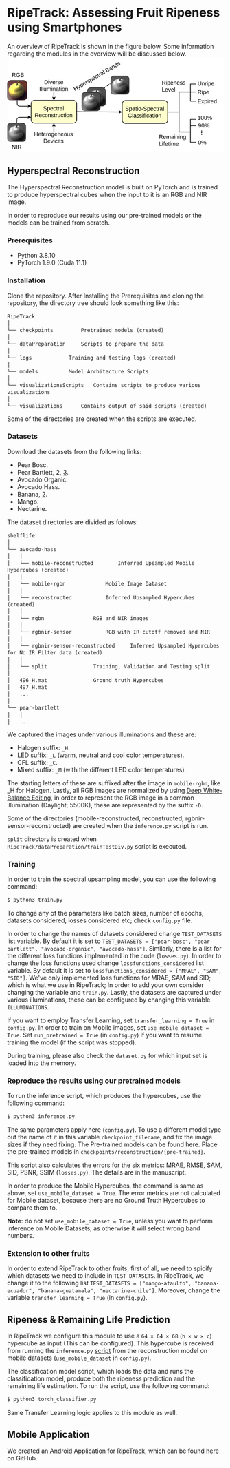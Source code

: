 # RipeTrack: Assessing Fruit Ripeness using Smartphones
An overview of RipeTrack is shown in the figure below. Some information regarding the modules in the overview will be discussed below.
![Overview](images/overview.png "Overview")

## Hyperspectral Reconstruction
The Hyperspectral Reconstruction model is built on PyTorch and is trained to produce hyperspectral cubes when the input to it is an RGB and NIR image.

In order to reproduce our results using our pre-trained models or the models can be trained from scratch.

### Prerequisites
- Python 3.8.10
- PyTorch 1.9.0 (Cuda 11.1)

### Installation
Clone the repository. After Installing the Prerequisites and cloning the repository, the directory tree should look something like this:

```
RipeTrack
│
└── checkpoints			Pretrained models (created)
│
└── dataPreparation		Scripts to prepare the data
│
└── logs			Training and testing logs (created)
│
└── models			Model Architecture Scripts
│
└── visualizationsScripts	Contains scripts to produce various visualizations
│
└── visualizations		Contains output of said scripts (created)
```

Some of the directories are created when the scripts are executed.

### Datasets
Download the datasets from the following links:

- Pear Bosc.
- Pear Bartlett, 2, [3](https://drive.google.com/file/d/1ZnPNRkW2EMkiiVjKCbxsjsZ0InTEHKZh/view?usp=drive_link "Bartlett 3 (2.2 GB)").
- Avocado Organic.
- Avocado Hass.
- Banana, [2](https://drive.google.com/file/d/1NUNm8_ARbHJK3OeFOJ_jw6WKwlZt3H64/view?usp=drive_link "Guatamala (3.5 GB)").
- Mango.
- Nectarine.

The dataset directories are divided as follows:

```
shelflife
│
└── avocado-hass
│	│
│	└── mobile-reconstructed		Inferred Upsampled Mobile Hypercubes (created)
│	│
│	└── mobile-rgbn				Mobile Image Dataset
│	│
│	└── reconstructed			Inferred Upsampled Hypercubes (created)
│	│
│	└── rgbn				RGB and NIR images
│	│
│	└── rgbnir-sensor			RGB with IR cutoff removed and NIR
│	│
│	└── rgbnir-sensor-reconstructed		Inferred Upsampled Hypercubes for No IR Filter data (created)
│	│
│	└── split				Training, Validation and Testing split
│
│	496_H.mat				Ground truth Hypercubes
│	497_H.mat
│	...
│
└── pear-bartlett
│	│
│	...
```

We captured the images under various illuminations and these are:
- Halogen suffix: 	`_H`.
- LED suffix: 		`_L` (warm, neutral and cool color temperatures).
- CFL suffix: 		`_C`.
- Mixed suffix: 	`_M` (with the different LED color temperatures).

The starting letters of these are suffixed after the image in `mobile-rgbn`, like _H for Halogen. Lastly, all RGB images are normalized by using [Deep White-Balance Editing](https://github.com/mahmoudnafifi/Deep_White_Balance), in order to represent the RGB image in a common illumination (Daylight; 5500K), these are represented by the suffix `-D`.

Some of the directories (mobile-reconstructed, reconstructed, rgbnir-sensor-reconstructed) are created when the `inference.py` script is run.

`split` directory is created when `RipeTrack/dataPreparation/trainTestDiv.py` script is executed.

### Training
In order to train the spectral upsampling model, you can use the following command:

```bash
$ python3 train.py
```

To change any of the parameters like batch sizes, number of epochs, datasets considered, losses considered etc; check `config.py` file.

In order to change the names of datasets considered change `TEST_DATASETS` list variable. By default it is set to `TEST_DATASETS = ["pear-bosc", "pear-bartlett", "avocado-organic", "avocado-hass"]`. Similarly, there is a list for the different loss functions implemented in the code (`losses.py`). In order to change the loss functions used change `lossfunctions_considered` list variable. By default it is set to `lossfunctions_considered = ["MRAE", "SAM", "SID"]`. We've only implemented loss functions for MRAE, SAM and SID; which is what we use in RipeTrack; In order to add your own consider changing the variable and `train.py`. Lastly, the datasets are captured under various illuminations, these can be configured by changing this variable `ILLUMINATIONS`.

If you want to employ Transfer Learning, set `transfer_learning = True` in `config.py`. In order to train on Mobile images, set `use_mobile_dataset = True`. Set `run_pretrained = True` (in `config.py`) if you want to resume training the model (if the script was stopped).

During training, please also check the `dataset.py` for which input set is loaded into the memory.

### Reproduce the results using our pretrained models
To run the inference script, which produces the hypercubes, use the following command:

```bash
$ python3 inference.py
```

The same parameters apply here (`config.py`). To use a different model type out the name of it in this variable `checkpoint_filename`, and fix the image sizes if they need fixing. The Pre-trained models can be found here. Place the pre-trained models in `checkpoints/reconstruction/{pre-trained}`.

This script also calculates the errors for the six metrics: MRAE, RMSE, SAM, SID, PSNR, SSIM (`losses.py`). The details are in the manuscript.

In order to produce the Mobile Hypercubes, the command is same as above, set `use_mobile_dataset = True`. The error metrics are not calculated for Mobile dataset, because there are no Ground Truth Hypercubes to compare them to.

**Note**: do not set `use_mobile_dataset = True`, unless you want to perform inference on Mobile Datasets, as otherwise it will select wrong band numbers.

### Extension to other fruits
In order to extend RipeTrack to other fruits, first of all, we need to spicify which datasets we need to include in `TEST DATASETS`. In RipeTrack, we change it to the following list `TEST_DATASETS = ["mango-ataulfo", "banana-ecuador", "banana-guatamala", "nectarine-chile"]`. Moreover, change the variable `transfer_learning = True` (in `config.py`).

## Ripeness & Remaining Life Prediction
In RipeTrack we configure this module to use a `64 × 64 × 68` (`h × w × c`) hypercube as input (This can be configured). This hypercube is received from running the `inference.py` [script](#reproduce-the-results-using-our-pretrained-models) from the reconstruction model on mobile datasets (`use_mobile_dataset` in `config.py`).

The classification model script, which loads the data and runs the classification model, produce both the ripeness prediction and the remaining life estimation. To run the script, use the following command:

```bash
$ python3 torch_classifier.py
```

Same Transfer Learning logic applies to this module as well.

## Mobile Application
We created an Android Application for RipeTrack, which can be found [here](https://github.com/ShahzaibWaseem/RipeTrack-Android) on GitHub.